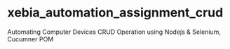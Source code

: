 # xebia_automation_assignment_crud
Automating Computer Devices CRUD Operation using Nodejs &amp; Selenium, Cucumner POM
